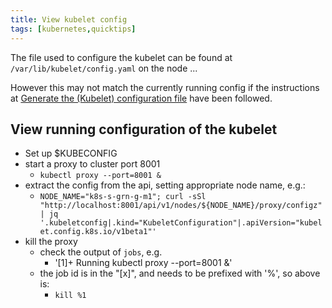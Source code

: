 ```yaml
---
title: View kubelet config
tags: [kubernetes,quicktips]
---
```

The file used to configure the kubelet can be found at
`/var/lib/kubelet/config.yaml` on the node ...
<!--more-->

However this may not match the currently running config if the instructions
at [Generate the (Kubelet) configuration file](https://kubernetes.io/docs/tasks/administer-cluster/reconfigure-kubelet/) have been followed.

## View running configuration of the kubelet

- Set up $KUBECONFIG
- start a proxy to cluster port 8001
  - `kubectl proxy --port=8001 &`
- extract the config from the api, setting appropriate node name, e.g.:
  - `NODE_NAME="k8s-s-grn-g-m1"; curl -sSl "http://localhost:8001/api/v1/nodes/${NODE_NAME}/proxy/configz" | jq '.kubeletconfig|.kind="KubeletConfiguration"|.apiVersion="kubelet.config.k8s.io/v1beta1"'`
- kill the proxy
  - check the output of `jobs`, e.g.
    - '[1]+ Running    kubectl proxy --port=8001 &'
  - the job id is in the "[x]", and needs to be prefixed with '%', so above is:
    - `kill %1`
